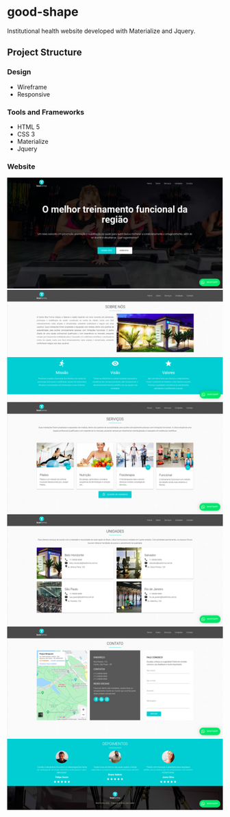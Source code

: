 # good-shape
Institutional health website developed with Materialize and Jquery.

## Project Structure

<h3>Design</h3>
<ul> 
   <li>Wireframe</li>
   <li>Responsive</li>
</ul>

<h3>Tools and Frameworks</h3>
<ul>
  <li>HTML 5</li>
  <li>CSS 3</li>
  <li>Materialize</li>
  <li>Jquery</li>  
</ul>

<h3>Website</h3>

![ScreenShot](https://github.com/annaflavia-castro/good-shape/blob/master/images/home.png)
![ScreenShot](https://github.com/annaflavia-castro/good-shape/blob/master/images/about.png)
![ScreenShot](https://github.com/annaflavia-castro/good-shape/blob/master/images/services.png)
![ScreenShot](https://github.com/annaflavia-castro/good-shape/blob/master/images/units.png)
![ScreenShot](https://github.com/annaflavia-castro/good-shape/blob/master/images/contact.png)
![ScreenShot](https://github.com/annaflavia-castro/good-shape/blob/master/images/depositions.png)
